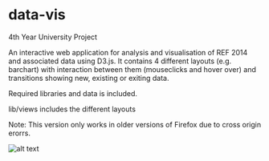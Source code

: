 # data-vis

4th Year University Project

An interactive web application for analysis and visualisation of REF 2014 and associated data using D3.js. 
It contains 4 different layouts (e.g. barchart) with interaction between them (mouseclicks and hover over) 
and transitions showing new, existing or exiting data.

Required libraries and data is included.

lib/views includes the different layouts

Note: This version only works in older versions of Firefox due to cross origin erorrs. 

![alt text](http://puu.sh/E4HUb/21077dffc2.png)
